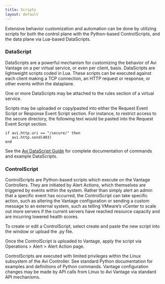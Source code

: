 ```yaml
---
title: Scripts
layout: default
---
```

Extensive behavior customization and automation can be done by utilizing scripts for both the control plane with the Python-based ControlScripts, and the data plane via Lua-based DataScripts.

### DataScript

DataScripts are a powerful mechanism for customizing the behavior of Avi Vantage on a per virtual service, or even per client, basis. DataScripts are lightweight scripts coded in Lua. These scripts can be executed against each client making a TCP connection, an HTTP request or response, or other events within the dataplane.

One or more DataScripts may be attached to the rules section of a virtual service.

Scripts may be uploaded or copy/pasted into either the Request Event Script or Response Event Script section. For instance, to restrict access to the secure directory, the following text would be pasted into the Request Event Script section.

<pre><code class="language-lua">if avi.http.uri == "/secure/" then
   avi.http.send(403)
end</code></pre>  

See the <a href="/docs/datascript-guide">Avi DataScript Guide</a> for complete documentation of commands and example DataScripts.

### ControlScript

ControlScripts are Python-based scripts which execute on the Vantage Controllers. They are initiated by Alert Actions, which themselves are triggered by events within the system. Rather than simply alert an admin that a specific event has occurred, the ControlScript can take specific action, such as altering the Vantage configuration or sending a custom message to an external system, such as telling VMware’s vCenter to scale out more servers if the current servers have reached resource capacity and are incurring lowered health scores.

To create or edit a ControlScript, select create and paste the new script into the window or upload the .py file.

Once the ControlScript is uploaded to Vantage, apply the script via Operations > Alert > Alert Action page.

ControlScripts are executed with limited privileges within the Linux subsystem of the Avi Controller. See standard Python documentation for examples and definitions of Python commands. Vantage configuration changes may be made by API calls from Linux to Avi Vantage via standard API mechanisms.
 
